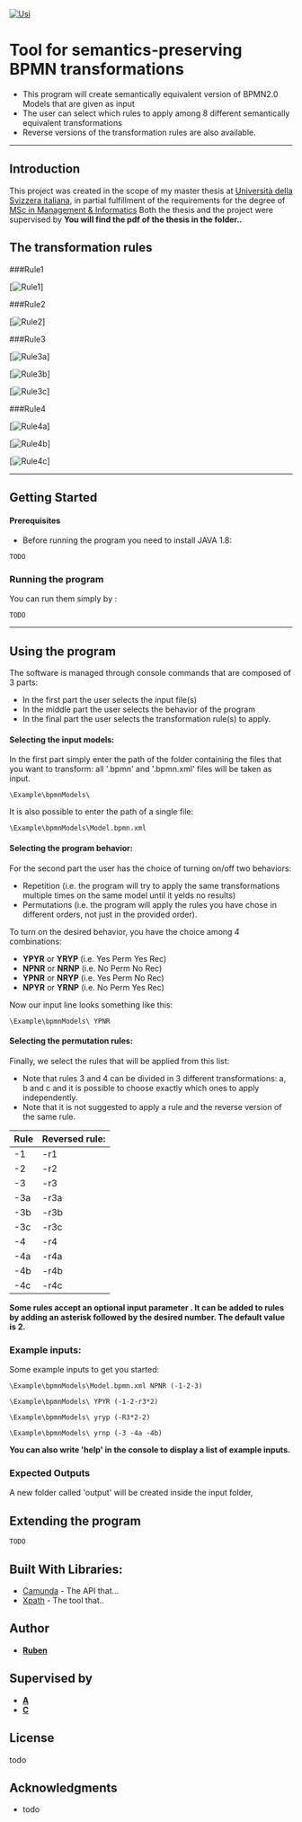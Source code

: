 <!---I diagrammi su come funzionano YPNR NRNP eccetera, includili nel readme del programma.-->
<!---Ricordati di dire da qualche parte che i tuoi modelli sono compatiibli con Camunda e Signavio-->
<!---spiega come fare per creare una nuova regola. Non è complicato, si tratta di modificare 2 o 3 classi al massimo e poche righe di codice.-->

[![Usi](Images/logoUsi.png)](https://www.usi.ch/)


# Tool for semantics-preserving BPMN transformations

* This program will create semantically equivalent version of BPMN2.0 Models that are given as input
* The user can select which rules to apply among 8 different semantically equivalent transformations
* Reverse versions of the transformation rules are also available.

- - - -

## Introduction

This project was created in the scope of my master thesis at [Università della Svizzera italiana](https://www.usi.ch/en), in partial fulfillment of the requirements for the degree of [MSc in Management & Informatics](https://www.usi.ch/en/mmi)
Both the thesis and the project were supervised by <!---do you want to have your names in the readme or you prefer not to be mentioned?-->
**You will find the pdf of the thesis in the folder..**

## The transformation rules

###Rule1

[![Rule1](Images/Rule1.png)]
<!---Descrizione-->

###Rule2

[![Rule2](Images/Rule2.png)]
<!---Descrizione-->

###Rule3

[![Rule3a](Images/Rule3a.png)]
<!---Descrizione-->
[![Rule3b](Images/Rule3b.png)]
<!---Descrizione-->
[![Rule3c](Images/Rule3c.png)]
<!---Descrizione-->

###Rule4

[![Rule4a](Images/Rule4a.png)]
<!---Descrizione-->
[![Rule4b](Images/Rule4b.png)]
<!---Descrizione-->
[![Rule4c](Images/Rule4c.png)]

- - - -

## Getting Started

#### Prerequisites

* Before running the program you need to install JAVA 1.8:

```
TODO
```

### Running the program

You can run them simply by :
```
TODO
```

- - - -

## Using the program

The software is managed through console commands that are composed of 3 parts:
* In the first part the user selects the input file(s)
* In the middle part the user selects the behavior of the program
* In the final part the user selects the transformation rule(s) to apply.

#### Selecting the input models:
In the first part simply enter the path of the folder containing the files that you want to transform: all '.bpmn' and '.bpmn.xml' files will be taken as input.

```
\Example\bpmnModels\
```
It is also possible to enter the path of a single file:
```
\Example\bpmnModels\Model.bpmn.xml
```

#### Selecting the program behavior:
For the second part the user has the choice of turning on/off two behaviors:
* Repetition (i.e. the program will try to apply the same transformations multiple times on the same model until it yelds no results)
* Permutations (i.e. the program will apply the rules you have chose in different orders, not just in the provided order).

To turn on the desired behavior, you have the choice among 4 combinations:

* **YPYR** or **YRYP** (i.e. Yes Perm Yes Rec)
* **NPNR** or **NRNP** (i.e. No Perm No Rec)
* **YPNR** or **NRYP** (i.e. Yes Perm No Rec)
* **NPYR** or **YRNP** (i.e. No Perm Yes Rec)

Now our input line looks something like this:

```
\Example\bpmnModels\ YPNR
```

#### Selecting the permutation rules:

Finally, we select the rules that will be applied from this list:
* Note that rules 3 and 4 can be divided in 3 different transformations: a, b and c and it is possible to choose exactly which ones to apply independently.
* Note that it is not suggested <!---nor possible ---> to apply a rule and the reverse version of the same rule.


Rule | Reversed rule:
---- | -------------
-1   | -r1
-2   | -r2
-3   | -r3
-3a  | -r3a
-3b  | -r3b
-3c  | -r3c
-4   | -r4
-4a  | -r4a
-4b  | -r4b
-4c  | -r4c

**Some rules <!---insert appropriate rules--> accept an optional input parameter <!---explain what it does-->. It can be added to rules by adding an asterisk followed by the desired number. The default value is 2.**

### Example inputs:
Some example inputs to get you started:

```
\Example\bpmnModels\Model.bpmn.xml NPNR (-1-2-3)
```

```
\Example\bpmnModels\ YPYR (-1-2-r3*2)
```

```
\Example\bpmnModels\ yryp (-R3*2-2)
```

```
\Example\bpmnModels\ yrnp (-3 -4a -4b)
```

**You can also write 'help' in the console to display a list of example inputs.**

### Expected Outputs

A new folder called 'output' will be created inside the input folder, 
<!---Far vedere sia i cambiamenti nei modelli, che il comportamento della console, che il report-->


## Extending the program
```
TODO
```
<!---spiega come fare per creare una nuova regola. Non è complicato, si tratta di modificare 2 o 3 classi al massimo e poche righe di codice.-->
<!---includi un disegno dell'architettura. e spiega velocemente come è organizzato il codice-->

## Built With Libraries:

* [Camunda](www.google.com) - The API that...
* [Xpath](www.google.com) - The tool that..


## Author

* [**Ruben**](https://github.com/realityhas)

## Supervised by

* [**A**](www.google.com)
* [**C**](www.google.com)

## License

todo

## Acknowledgments

* todo
